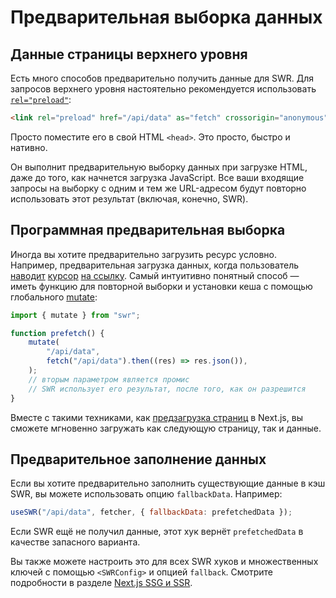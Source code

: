# Предварительная выборка данных

## Данные страницы верхнего уровня

Есть много способов предварительно получить данные для SWR. Для запросов верхнего уровня настоятельно рекомендуется использовать [`rel="preload"`](https://developer.mozilla.org/ru/docs/Web/HTML/Preloading_content):

```html
<link rel="preload" href="/api/data" as="fetch" crossorigin="anonymous" />
```

Просто поместите его в свой HTML `<head>`. Это просто, быстро и нативно.

Он выполнит предварительную выборку данных при загрузке HTML, даже до того, как начнется загрузка JavaScript. Все ваши входящие запросы на выборку с одним и тем же URL-адресом будут повторно использовать этот результат (включая, конечно, SWR).

## Программная предварительная выборка

Иногда вы хотите предварительно загрузить ресурс условно. Например, предварительная загрузка данных, когда пользователь [наводит](https://github.com/GoogleChromeLabs/quicklink) [курсор](https://github.com/guess-js/guess) [на ссылку](https://instant.page). Самый интуитивно понятный способ — иметь функцию для повторной выборки и установки кеша с помощью глобального [mutate](/docs/mutation):

```js
import { mutate } from "swr";

function prefetch() {
    mutate(
        "/api/data",
        fetch("/api/data").then((res) => res.json()),
    );
    // вторым параметром является промис
    // SWR использует его результат, после того, как он разрешится
}
```

Вместе с такими техниками, как [предзагрузка страниц](https://nextjs.org/docs/api-reference/next/router#routerprefetch) в Next.js, вы сможете мгновенно загружать как следующую страницу, так и данные.

## Предварительное заполнение данных

Если вы хотите предварительно заполнить существующие данные в кэш SWR, вы можете использовать опцию `fallbackData`. Например:

```jsx
useSWR("/api/data", fetcher, { fallbackData: prefetchedData });
```

Если SWR ещё не получил данные, этот хук вернёт `prefetchedData` в качестве запасного варианта.

Вы также можете настроить это для всех SWR хуков и множественных ключей с помощью `<SWRConfig>` и опцией `fallback`. Смотрите подробности в разделе [Next.js SSG и SSR](/docs/with-nextjs).
